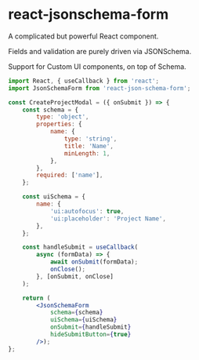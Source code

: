 # react-jsonschema-form

A complicated but powerful React component.

Fields and validation are purely driven via JSONSchema.

Support for Custom UI components, on top of Schema.


```jsx
import React, { useCallback } from 'react';
import JsonSchemaForm from 'react-json-schema-form';

const CreateProjectModal = ({ onSubmit }) => {
	const schema = {
		type: 'object',
		properties: {
			name: {
				type: 'string',
				title: 'Name',
				minLength: 1,
			},
		},
		required: ['name'],
	};

	const uiSchema = {
		name: {
			'ui:autofocus': true,
			'ui:placeholder': 'Project Name',
		},
	};

	const handleSubmit = useCallback(
		async (formData) => {
			await onSubmit(formData);
			onClose();
		}, [onSubmit, onClose]
	);

	return (
		<JsonSchemaForm
			schema={schema}
			uiSchema={uiSchema}
			onSubmit={handleSubmit}
			hideSubmitButton={true}
		/>);
};
```
